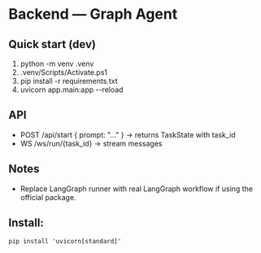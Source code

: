 # Backend — Graph Agent

## Quick start (dev)
1. python -m venv .venv
2. .venv/Scripts/Activate.ps1
3. pip install -r requirements.txt
4. uvicorn app.main:app --reload

## API
- POST /api/start { prompt: "..." } -> returns TaskState with task_id
- WS /ws/run/{task_id} -> stream messages

## Notes
- Replace LangGraph runner with real LangGraph workflow if using the official package.


## Install:
    pip install 'uvicorn[standard]'